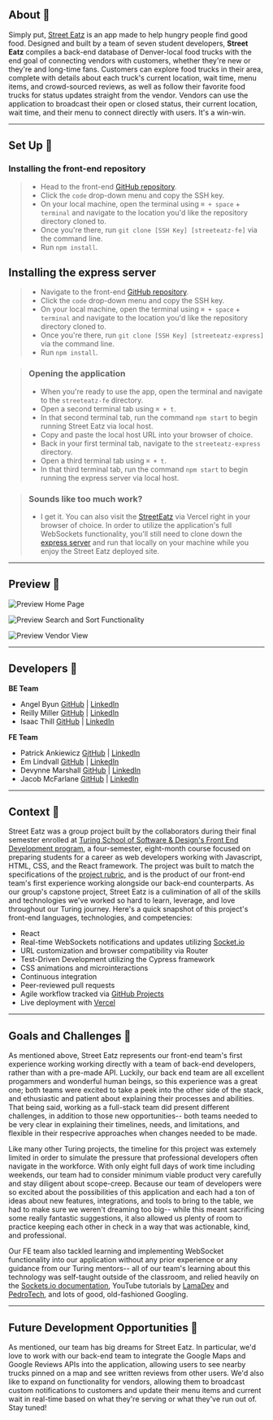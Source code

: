 ## About 🌮

Simply put, [Street Eatz]([https://birdsongs-mu.vercel.app/](https://streateatz-fe.vercel.app/)) is an app made to help hungry people find good food. Designed and built by a team of seven student developers, **Street Eatz** compiles a back-end database of Denver-local food trucks with the end goal of connecting vendors with customers, whether they're new or they're and long-time fans. Customers can explore food trucks in their area, complete with details about each truck's current location, wait time, menu items, and crowd-sourced reviews, as well as follow their favorite food trucks for status updates straight from the vendor. Vendors can use the application to broadcast their open or closed status, their current location, wait time, and their menu to connect directly with users. It's a win-win.

---

## Set Up 🍜

 ### Installing the front-end repository
> - Head to the front-end [GitHub repository](https://github.com/streeteatz/streateatz-fe). 
> - Click the `code` drop-down menu and copy the SSH key.
> - On your local machine, open the terminal using  `⌘ + space` + `terminal` and navigate to the location you'd like the repository directory cloned to. 
> - Once you're there, run  `git clone [SSH Key] [streeteatz-fe]` via the command line.
> - Run `npm install`.

## Installing the express server
> - Navigate to the front-end [GitHub repository](https://github.com/streeteatz/street-eatz-xpress-server). 
> - Click the `code` drop-down menu and copy the SSH key.
> - On your local machine, open the terminal using  `⌘ + space` + `terminal` and navigate to the location you'd like the repository directory cloned to. 
> - Once you're there, run  `git clone [SSH Key] [streeteatz-express]` via the command line.
> - Run `npm install`.

> ### Opening the application 
> - When you're ready to use the app, open the terminal and navigate to the `streeteatz-fe` directory.
> - Open a second terminal tab using `⌘ + t`.
> - In that second terminal tab, run the command `npm start` to begin running Street Eatz via local host.
> - Copy and paste the local host URL into your browser of choice.
> - Back in your first terminal tab, navigate to the `streeteatz-express` directory.
> - Open a third terminal tab using `⌘ + t`.
> - In that third terminal tab, run the command `npm start` to begin running the express server via local host. 

> ### Sounds like too much work?
> - I get it. You can also visit the [StreetEatz](https://streateatz-fe.vercel.app/) via Vercel right in your browser of choice. In order to utilize the application's full WebSockets functionality, you'll still need to clone down the [express server](https://github.com/streeteatz/street-eatz-xpress-server) and run that locally on your machine while you enjoy the Street Eatz deployed site. 

---

## Preview 🌭

![Preview Home Page](https://media.giphy.com/media/v1.Y2lkPTc5MGI3NjExNDZ6Y2IxdHNldHg1ZmpsNzhuOTZ5bGhiaDEwdjB3NWt3cXJsZDZ0OCZlcD12MV9pbnRlcm5hbF9naWZfYnlfaWQmY3Q9Zw/G8nv63tz7QfKD05F7x/giphy.gif)

![Preview Search and Sort Functionality](https://media.giphy.com/media/v1.Y2lkPTc5MGI3NjExZmdldHh0ZzR3bzA2anVuOWkzNmdtNWM2cG4waWpwdzhmeWMxdXNkNCZlcD12MV9pbnRlcm5hbF9naWZfYnlfaWQmY3Q9Zw/FShTuhLJ2C8H4G08gX/giphy.gif)

![Preview Vendor View](https://media.giphy.com/media/v1.Y2lkPTc5MGI3NjExNjU4MzBzMWRqNjF2YXFsaXVqamE1ZnZiZ3dibGIza2FuY3E1YnY4cSZlcD12MV9pbnRlcm5hbF9naWZfYnlfaWQmY3Q9Zw/fOlBvVlq0uVLanbFzA/giphy.gif)

---

## Developers 🌯

**BE Team**
- Angel Byun [GitHub](https://github.com/angelbyun) | [LinkedIn](https://www.linkedin.com/in/angel-byun/)
- Reilly Miller [GitHub](https://github.com/rmiller220) | [LinkedIn](https://www.linkedin.com/in/reilly-miller-6b6131266/)
- Isaac Thill [GitHub](https://github.com/ithill22) | [LinkedIn](https://www.linkedin.com/in/isaac-thill/)

**FE Team**
- Patrick Ankiewicz [GitHub](https://github.com/Pma913) | [LinkedIn](https://www.linkedin.com/in/patrick-ankiewicz/)
- Em Lindvall  [GitHub](https://github.com/emlindvall) | [LinkedIn](https://www.linkedin.com/in/emlindvall/)
- Devynne Marshall [GitHub](https://github.com/Devynnem) | [LinkedIn](https://www.linkedin.com/in/devynnemarshall/)
- Jacob McFarlane [GitHub](https://github.com/JacobMacFarlane) | [LinkedIn](https://www.linkedin.com/in/jacob-macfarlane-052593261/)

---

## Context 🍧

Street Eatz was a group project built by the collaborators during their final semester enrolled at [Turing School of Software & Design's Front End Development program](https://frontend.turing.edu/), a four-semester, eight-month course focused on preparing students for a career as web developers working with Javascript, HTML, CSS, and the React framework. The project was built to match the specifications of the [project rubric](https://mod4.turing.edu/projects/capstone/expectations.html), and is the product of our front-end team's first experience working alongside our back-end counterparts. As our group's capstone project, Street Eatz is a culimination of all of the skills and technologies we've worked so hard to learn, leverage, and love throughout our Turing journey. Here's a quick snapshot of this project's front-end languages, technologies, and competencies:
  * React
  * Real-time WebSockets notifications and updates utilizing [Socket.io](https://socket.io/)
  * URL customization and browser compatibility via Router 
  * Test-Driven Development utilizing the Cypress framework
  * CSS animations and microinteractions
  * Continuous integration
  * Peer-reviewed pull requests 
  * Agile workflow tracked via [GitHub Projects](https://github.com/orgs/streeteatz/projects/1/views/1)
  * Live deployment with [Vercel](https://streateatz-fe.vercel.app/)

---

## Goals and Challenges 🍛

As mentioned above, Street Eatz represents our front-end team's first experience working working directly with a team of back-end developers, rather than with a pre-made API. Luckily, our back end team are all excellent progammers and wonderful human beings, so this experience was a great one; both teams were excited to take a peek into the other side of the stack, and ethusiastic and patient about explaining their processes and abilities. That being said, working as a full-stack team did present different challenges, in addition to those new opportunities-- both teams needed to be very clear in explaining their timelines, needs, and limitations, and flexible in their respecrive approaches when changes needed to be made. 

Like many other Turing projects, the timeline for this project was extemely limited in order to simulate the pressure that professional developers often navigate in the workforce. With only eight full days of work time including weekends, our team had to consider minimum viable product very carefully and stay diligent about scope-creep. Because our team of developers were so excited about the possibilities of this application and each had a ton of ideas about new features, integrations, and tools to bring to the table, we had to make sure we weren't dreaming too big-- while this meant sacrificing some really fantastic suggestions, it also allowed us plenty of room to practice keeping each other in check in a way that was actionable, kind, and professional. 

Our FE team also tackled learning and implementing WebSocket functionality into our application without any prior experience or any guidance from our Turing mentors-- all of our team's learning about this technology was self-taught outside of the classroom, and relied heavily on the [Sockets.io documentation](https://socket.io/docs/v4/), YouTube tutorials by [LamaDev](https://www.youtube.com/watch?v=7vVqMR96T5o&t=968s) and [PedroTech](https://www.youtube.com/watch?v=djMy4QsPWiI&t=435s), and lots of good, old-fashioned Googling. 

---

## Future Development Opportunities 🥙

As mentioned, our team has big dreams for Street Eatz. In particular, we'd love to work with our back-end team to integrate the Google Maps and Google Reviews APIs into the application, allowing users to see nearby trucks pinned on a map and see written reviews from other users. We'd also like to expand on functionality for vendors, allowing them to broadcast custom notifications to customers and update their menu items and current wait in real-time based on what they're serving or what they've run out of. Stay tuned! 
